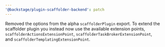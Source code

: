```yaml
---
'@backstage/plugin-scaffolder-backend': patch
---
```


Removed the options from the alpha `scaffolderPlugin` export. To extend the scaffolder plugin you instead now use the available extension points, `scaffolderActionsExtensionPoint`, `scaffolderTaskBrokerExtensionPoint`, and `scaffolderTemplatingExtensionPoint`.
